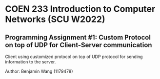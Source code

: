 # COEN 233 Introduction to Computer Networks (SCU W2022)
## Programming Assignment #1: Custom Protocol on top of UDP for Client-Server communication

Client using customized protocol on top of UDP protocol for sending
information to the server.

Author: Benjamin Wang (1179478)
